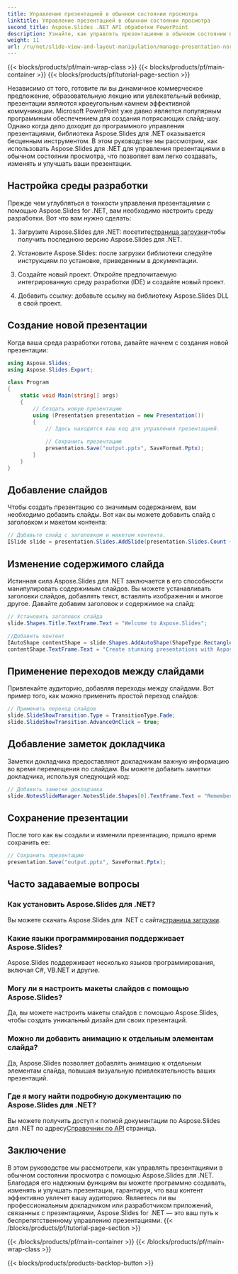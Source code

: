 ```yaml
---
title: Управление презентацией в обычном состоянии просмотра
linktitle: Управление презентацией в обычном состоянии просмотра
second_title: Aspose.Slides .NET API обработки PowerPoint
description: Узнайте, как управлять презентациями в обычном состоянии просмотра с помощью Aspose.Slides для .NET. Создавайте, изменяйте и улучшайте презентации программно с помощью пошаговых инструкций и полного исходного кода.
weight: 11
url: /ru/net/slide-view-and-layout-manipulation/manage-presentation-normal-view-state/
---
```


{{< blocks/products/pf/main-wrap-class >}}
{{< blocks/products/pf/main-container >}}
{{< blocks/products/pf/tutorial-page-section >}}


Независимо от того, готовите ли вы динамичное коммерческое предложение, образовательную лекцию или увлекательный вебинар, презентации являются краеугольным камнем эффективной коммуникации. Microsoft PowerPoint уже давно является популярным программным обеспечением для создания потрясающих слайд-шоу. Однако когда дело доходит до программного управления презентациями, библиотека Aspose.Slides для .NET оказывается бесценным инструментом. В этом руководстве мы рассмотрим, как использовать Aspose.Slides для .NET для управления презентациями в обычном состоянии просмотра, что позволяет вам легко создавать, изменять и улучшать ваши презентации.

   
## Настройка среды разработки

Прежде чем углубляться в тонкости управления презентациями с помощью Aspose.Slides for .NET, вам необходимо настроить среду разработки. Вот что вам нужно сделать:

1.  Загрузите Aspose.Slides для .NET: посетите[страница загрузки](https://releases.aspose.com/slides/net/)чтобы получить последнюю версию Aspose.Slides для .NET.

2. Установите Aspose.Slides: после загрузки библиотеки следуйте инструкциям по установке, приведенным в документации.

3. Создайте новый проект. Откройте предпочитаемую интегрированную среду разработки (IDE) и создайте новый проект.

4. Добавить ссылку: добавьте ссылку на библиотеку Aspose.Slides DLL в свой проект.

## Создание новой презентации

Когда ваша среда разработки готова, давайте начнем с создания новой презентации:

```csharp
using Aspose.Slides;
using Aspose.Slides.Export;

class Program
{
    static void Main(string[] args)
    {
        // Создать новую презентацию
        using (Presentation presentation = new Presentation())
        {
            // Здесь находится ваш код для управления презентацией.
            
            // Сохранить презентацию
            presentation.Save("output.pptx", SaveFormat.Pptx);
        }
    }
}
```

## Добавление слайдов

Чтобы создать презентацию со значимым содержанием, вам необходимо добавить слайды. Вот как вы можете добавить слайд с заголовком и макетом контента:

```csharp
// Добавьте слайд с заголовком и макетом контента.
ISlide slide = presentation.Slides.AddSlide(presentation.Slides.Count + 1, presentation.SlideMaster.CustomLayouts[LayoutType.TitleAndObject]);
```

## Изменение содержимого слайда

Истинная сила Aspose.Slides для .NET заключается в его способности манипулировать содержимым слайдов. Вы можете устанавливать заголовки слайдов, добавлять текст, вставлять изображения и многое другое. Давайте добавим заголовок и содержимое на слайд:

```csharp
// Установить заголовок слайда
slide.Shapes.Title.TextFrame.Text = "Welcome to Aspose.Slides";

//Добавить контент
IAutoShape contentShape = slide.Shapes.AddAutoShape(ShapeType.Rectangle, 50, 100, 600, 300);
contentShape.TextFrame.Text = "Create stunning presentations with Aspose.Slides!";
```

## Применение переходов между слайдами

Привлекайте аудиторию, добавляя переходы между слайдами. Вот пример того, как можно применить простой переход слайдов:

```csharp
// Применить переход слайдов
slide.SlideShowTransition.Type = TransitionType.Fade;
slide.SlideShowTransition.AdvanceOnClick = true;
```

## Добавление заметок докладчика

Заметки докладчика предоставляют докладчикам важную информацию во время перемещения по слайдам. Вы можете добавить заметки докладчика, используя следующий код:

```csharp
// Добавить заметки докладчика
slide.NotesSlideManager.NotesSlide.Shapes[0].TextFrame.Text = "Remember to explain the benefits of Aspose.Slides!";
```

## Сохранение презентации

После того как вы создали и изменили презентацию, пришло время сохранить ее:

```csharp
// Сохранить презентацию
presentation.Save("output.pptx", SaveFormat.Pptx);
```

## Часто задаваемые вопросы

### Как установить Aspose.Slides для .NET?

 Вы можете скачать Aspose.Slides для .NET с сайта[страница загрузки](https://releases.aspose.com/slides/net/).

### Какие языки программирования поддерживает Aspose.Slides?

Aspose.Slides поддерживает несколько языков программирования, включая C#, VB.NET и другие.

### Могу ли я настроить макеты слайдов с помощью Aspose.Slides?

Да, вы можете настроить макеты слайдов с помощью Aspose.Slides, чтобы создать уникальный дизайн для своих презентаций.

### Можно ли добавить анимацию к отдельным элементам слайда?

Да, Aspose.Slides позволяет добавлять анимацию к отдельным элементам слайда, повышая визуальную привлекательность ваших презентаций.

### Где я могу найти подробную документацию по Aspose.Slides для .NET?

Вы можете получить доступ к полной документации по Aspose.Slides для .NET по адресу[Справочник по API](https://reference.aspose.com/slides/net/) страница.

## Заключение
В этом руководстве мы рассмотрели, как управлять презентациями в обычном состоянии просмотра с помощью Aspose.Slides для .NET. Благодаря его надежным функциям вы можете программно создавать, изменять и улучшать презентации, гарантируя, что ваш контент эффективно увлечет вашу аудиторию. Являетесь ли вы профессиональным докладчиком или разработчиком приложений, связанных с презентациями, Aspose.Slides for .NET — это ваш путь к беспрепятственному управлению презентациями.
{{< /blocks/products/pf/tutorial-page-section >}}

{{< /blocks/products/pf/main-container >}}
{{< /blocks/products/pf/main-wrap-class >}}

{{< blocks/products/products-backtop-button >}}

